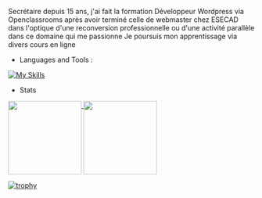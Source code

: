 Secrétaire depuis 15 ans, j'ai fait la formation Développeur Wordpress via Openclassrooms après avoir terminé celle de webmaster chez ESECAD dans l'optique d'une reconversion professionnelle ou d'une activité parallèle dans ce domaine qui me passionne
Je poursuis mon apprentissage via divers cours en ligne

- Languages and Tools :

[![My Skills](https://skillicons.dev/icons?i=html,css,vscode,wordpress,php,javascript,figma)](https://skillicons.dev)

- Stats

<a href="https://github.com/VanessaFauvet">
  <img height="150" align="top" src="https://github-readme-stats.vercel.app/api/top-langs/?username=VanessaFauvet&layout=compact&theme=dracula" />
</a>

<a href="https://github.com/VanessaFauvet/github-readme-stats">
  <img height="150" align="top" src="https://github-readme-stats.vercel.app/api?username=VanessaFauvet&show_icons=true&theme=dracula" />
</a>

[![trophy](https://github-profile-trophy.vercel.app/?username=VanessaFauvet&theme=dracula)](https://github.com/VanessaFauvet/github-profile-trophy)
